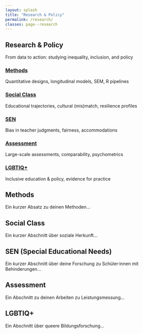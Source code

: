 ```yaml
---
layout: splash
title: "Research & Policy"
permalink: /research/
classes: page--research
---
```


<link rel="stylesheet" href="/assets/css/custom.css?v=20250808">

<!-- HERO (Research) – identisch zu Publications, ohne grauen Hintergrund -->
<section class="hero-band hero--research">
  <div class="hero-band__inner">
    <h1 class="hero-title">Research & Policy</h1>
    <p class="hero-sub">From data to action: studying inequality, inclusion, and policy</p>
  </div>
</section>

<div class="research-wrapper">

  <!-- Quick overview cards -->
  <div class="research-grid">
    <div class="research-card">
      <h3><a href="#methods">Methods</a></h3>
      <p>Quantitative designs, longitudinal models, SEM, R pipelines</p>
    </div>
    <div class="research-card">
      <h3><a href="#social-class">Social Class</a></h3>
      <p>Educational trajectories, cultural (mis)match, resilience profiles</p>
    </div>
    <div class="research-card">
      <h3><a href="#sen">SEN</a></h3>
      <p>Bias in teacher judgments, fairness, accommodations</p>
    </div>
    <div class="research-card">
      <h3><a href="#assessment">Assessment</a></h3>
      <p>Large-scale assessments, comparability, psychometrics</p>
    </div>
    <div class="research-card">
      <h3><a href="#lgbtiq">LGBTIQ+</a></h3>
      <p>Inclusive education & policy, evidence for practice</p>
    </div>
  </div>

  <!-- Detailed sections -->
  <div class="research-section" id="methods">
    <h2>Methods</h2>
    <p>Ein kurzer Absatz zu deinen Methoden…</p>
  </div>

  <div class="research-section" id="social-class">
    <h2>Social Class</h2>
    <p>Ein kurzer Abschnitt über soziale Herkunft…</p>
  </div>

  <div class="research-section" id="sen">
    <h2>SEN (Special Educational Needs)</h2>
    <p>Ein kurzer Abschnitt über deine Forschung zu Schüler·innen mit Behinderungen…</p>
  </div>

  <div class="research-section" id="assessment">
    <h2>Assessment</h2>
    <p>Ein Abschnitt zu deinen Arbeiten zu Leistungsmessung…</p>
  </div>

  <div class="research-section" id="lgbtiq">
    <h2>LGBTIQ+</h2>
    <p>Ein Abschnitt über queere Bildungsforschung…</p>
  </div>

</div>
